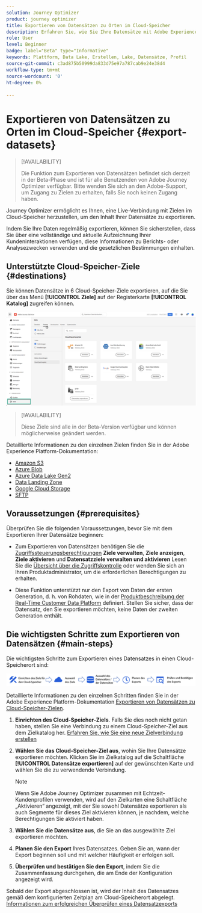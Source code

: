 ```yaml
---
solution: Journey Optimizer
product: journey optimizer
title: Exportieren von Datensätzen zu Orten im Cloud-Speicher
description: Erfahren Sie, wie Sie Ihre Datensätze mit Adobe Experience Platform-Cloud-Speicherzielen exportieren können.
role: User
level: Beginner
badge: label="Beta" type="Informative"
keywords: Plattform, Data Lake, Erstellen, Lake, Datensätze, Profil
source-git-commit: c3ad875b50999da833d75e97a787cab9e24e38d4
workflow-type: tm+mt
source-wordcount: '0'
ht-degree: 0%

---
```



# Exportieren von Datensätzen zu Orten im Cloud-Speicher {#export-datasets}

>[!AVAILABILITY]
>
>Die Funktion zum Exportieren von Datensätzen befindet sich derzeit in der Beta-Phase und ist für alle Benutzenden von Adobe Journey Optimizer verfügbar. Bitte wenden Sie sich an den Adobe-Support, um Zugang zu Zielen zu erhalten, falls Sie noch keinen Zugang haben.

Journey Optimizer ermöglicht es Ihnen, eine Live-Verbindung mit Zielen im Cloud-Speicher herzustellen, um den Inhalt Ihrer Datensätze zu exportieren.

Indem Sie Ihre Daten regelmäßig exportieren, können Sie sicherstellen, dass Sie über eine vollständige und aktuelle Aufzeichnung Ihrer Kundeninteraktionen verfügen, diese Informationen zu Berichts- oder Analysezwecken verwenden und die gesetzlichen Bestimmungen einhalten.

## Unterstützte Cloud-Speicher-Ziele {#destinations}

Sie können Datensätze in 6 Cloud-Speicher-Ziele exportieren, auf die Sie über das Menü **[!UICONTROL Ziele]** auf der Registerkarte **[!UICONTROL Katalog]** zugreifen können.

![](assets/dataset-export-setup.png)

>[!AVAILABILITY]
>
>Diese Ziele sind alle in der Beta-Version verfügbar und können möglicherweise geändert werden.

Detaillierte Informationen zu den einzelnen Zielen finden Sie in der Adobe Experience Platform-Dokumentation:

* [Amazon S3](https://experienceleague.adobe.com/docs/experience-platform/destinations/catalog/cloud-storage/amazon-s3.html?lang=de)
* [Azure Blob](https://experienceleague.adobe.com/docs/experience-platform/destinations/catalog/cloud-storage/azure-blob.html?lang=de)
* [Azure Data Lake Gen2](https://experienceleague.adobe.com/docs/experience-platform/destinations/catalog/cloud-storage/adls-gen2.html?lang=de)
* [Data Landing Zone](https://experienceleague.adobe.com/docs/experience-platform/destinations/catalog/cloud-storage/data-landing-zone.html?lang=de)
* [Google Cloud Storage](https://experienceleague.adobe.com/docs/experience-platform/destinations/catalog/cloud-storage/google-cloud-storage.html?lang=de)
* [SFTP](https://experienceleague.adobe.com/docs/experience-platform/destinations/catalog/cloud-storage/sftp.html?lang=de)

## Voraussetzungen {#prerequisites}

Überprüfen Sie die folgenden Voraussetzungen, bevor Sie mit dem Exportieren Ihrer Datensätze beginnen:

* Zum Exportieren von Datensätzen benötigen Sie die [Zugriffssteuerungsberechtigungen](https://experienceleague.adobe.com/docs/experience-platform/access-control/home.html?lang=de#permissions) **Ziele verwalten**, **Ziele anzeigen**, **Ziele aktivieren** und **Datensatzziele verwalten und aktivieren** Lesen Sie die [Übersicht über die Zugriffskontrolle](https://experienceleague.adobe.com/docs/experience-platform/access-control/ui/overview.html?lang=de) oder wenden Sie sich an Ihren Produktadministrator, um die erforderlichen Berechtigungen zu erhalten.

* Diese Funktion unterstützt nur den Export von Daten der ersten Generation, d. h. von Rohdaten, wie in der [Produktbeschreibung der Real-Time Customer Data Platform](https://helpx.adobe.com/de/legal/product-descriptions/real-time-customer-data-platform-b2c-edition-prime-and-ultimate-packages.html) definiert. Stellen Sie sicher, dass der Datensatz, den Sie exportieren möchten, keine Daten der zweiten Generation enthält.

## Die wichtigsten Schritte zum Exportieren von Datensätzen {#main-steps}

Die wichtigsten Schritte zum Exportieren eines Datensatzes in einen Cloud-Speicherort sind:

![](assets/dataset-export-process.png)

Detaillierte Informationen zu den einzelnen Schritten finden Sie in der Adobe Experience Platform-Dokumentation [Exportieren von Datensätzen zu Cloud-Speicher-Zielen](https://experienceleague.adobe.com/docs/experience-platform/destinations/ui/activate/export-datasets.html?lang=de).

1. **Einrichten des Cloud-Speicher-Ziels**. Falls Sie dies noch nicht getan haben, stellen Sie eine Verbindung zu einem Cloud-Speicher-Ziel aus dem Zielkatalog her. [Erfahren Sie, wie Sie eine neue Zielverbindung erstellen](https://experienceleague.adobe.com/docs/experience-platform/destinations/ui/connect-destination.html?lang=de#setup)

   <!--![](assets/dataset-export-setup.png)-->

1. **Wählen Sie das Cloud-Speicher-Ziel aus**, wohin Sie Ihre Datensätze exportieren möchten. Klicken Sie im Zielkatalog auf die Schaltfläche **[!UICONTROL Datensätze exportieren]** auf der gewünschten Karte und wählen Sie die zu verwendende Verbindung.

   <!--![](assets/dataset-export-destination.png)-->

   >[!NOTE]
   >
   >Wenn Sie Adobe Journey Optimizer zusammen mit Echtzeit-Kundenprofilen verwenden, wird auf den Zielkarten eine Schaltfläche „Aktivieren“ angezeigt, mit der Sie sowohl Datensätze exportieren als auch Segmente für dieses Ziel aktivieren können, je nachdem, welche Berechtigungen Sie aktiviert haben.

1. **Wählen Sie die Datensätze aus**, die Sie an das ausgewählte Ziel exportieren möchten.

   <!--![](assets/dataset-export-dataset-selection.png)-->

1. **Planen Sie den Export** Ihres Datensatzes. Geben Sie an, wann der Export beginnen soll und mit welcher Häufigkeit er erfolgen soll.

   <!--![](assets/dataset-export-schedule.png)-->

1. **Überprüfen und bestätigen Sie den Export**, indem Sie die Zusammenfassung durchgehen, die am Ende der Konfiguration angezeigt wird.

   <!--![](assets/dataset-export-review.png)-->

Sobald der Export abgeschlossen ist, wird der Inhalt des Datensatzes gemäß dem konfigurierten Zeitplan am Cloud-Speicherort abgelegt. [Informationen zum erfolgreichen Überprüfen eines Datensatzexports](https://experienceleague.adobe.com/docs/experience-platform/destinations/ui/activate/export-datasets.html?lang=de#verify)
